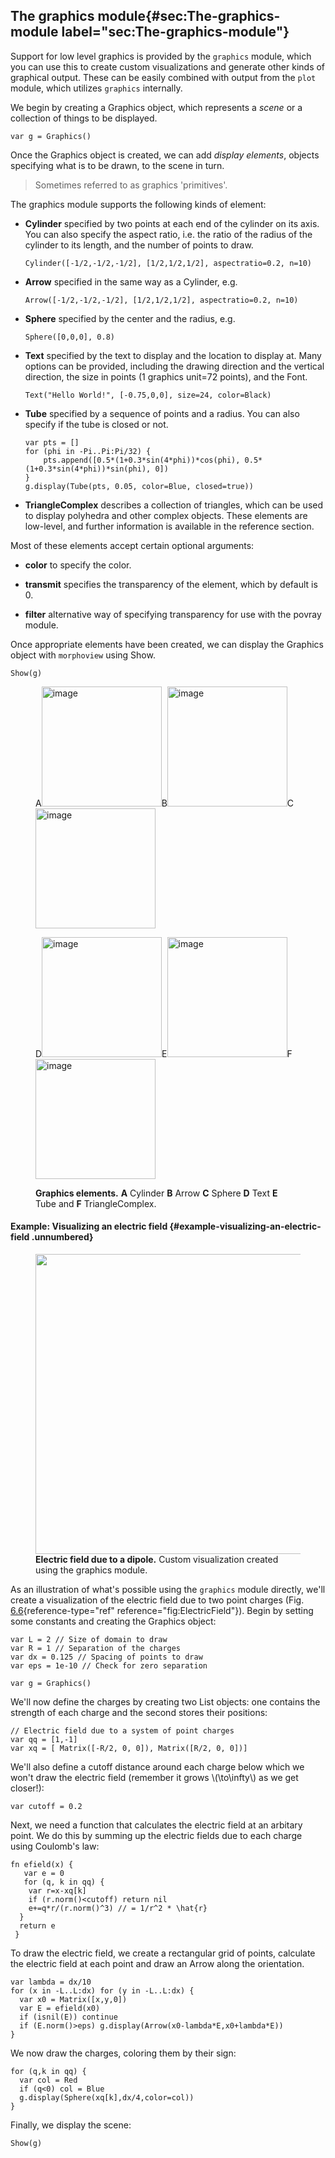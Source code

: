 ## The graphics module{#sec:The-graphics-module label="sec:The-graphics-module"}

Support for low level graphics is provided by the `graphics` module,
which you can use this to create custom visualizations and generate
other kinds of graphical output. These can be easily combined with
output from the `plot` module, which utilizes `graphics` internally.

We begin by creating a Graphics object, which represents a _scene_ or a
collection of things to be displayed.

    var g = Graphics()

Once the Graphics object is created, we can add _display elements_,
objects specifying what is to be drawn, to the scene in turn.

> Sometimes referred to as graphics 'primitives'.

The graphics module supports the following kinds of element:

- **Cylinder** specified by two points at each end of the cylinder on
  its axis. You can also specify the aspect ratio, i.e. the ratio of
  the radius of the cylinder to its length, and the number of points
  to draw.

      Cylinder([-1/2,-1/2,-1/2], [1/2,1/2,1/2], aspectratio=0.2, n=10)

- **Arrow** specified in the same way as a Cylinder, e.g.

      Arrow([-1/2,-1/2,-1/2], [1/2,1/2,1/2], aspectratio=0.2, n=10)

- **Sphere** specified by the center and the radius, e.g.

      Sphere([0,0,0], 0.8)

- **Text** specified by the text to display and the location to
  display at. Many options can be provided, including the drawing
  direction and the vertical direction, the size in points (1 graphics
  unit=72 points), and the Font.

      Text("Hello World!", [-0.75,0,0], size=24, color=Black)

- **Tube** specified by a sequence of points and a radius. You can
  also specify if the tube is closed or not.

      var pts = []
      for (phi in -Pi..Pi:Pi/32) {
          pts.append([0.5*(1+0.3*sin(4*phi))*cos(phi), 0.5*(1+0.3*sin(4*phi))*sin(phi), 0])
      }
      g.display(Tube(pts, 0.05, color=Blue, closed=true))

- **TriangleComplex** describes a collection of triangles, which can
  be used to display polyhedra and other complex objects. These
  elements are low-level, and further information is available in the
  reference section.

Most of these elements accept certain optional arguments:

- **color** to specify the color.

- **transmit** specifies the transparency of the element, which by
  default is 0.

- **filter** alternative way of specifying transparency for use with
  the povray module.

Once appropriate elements have been created, we can display the Graphics
object with `morphoview` using Show.

    Show(g)

<figure id="fig:GraphicsElements">
<div class="centering">
<p><span class="sans-serif">A</span><img
src="../Figures/VisChapter/primitives/cylinder.png" style="width:2in"
alt="image" /><span class="sans-serif">B</span><img
src="../Figures/VisChapter/primitives/arrow.png" style="width:2in"
alt="image" /><span class="sans-serif">C</span><img
src="../Figures/VisChapter/primitives/sphere.png" style="width:2in"
alt="image" /></p>
</div>
<div class="centering">
<p><span class="sans-serif">D</span><img
src="../Figures/VisChapter/primitives/text.png" style="width:2in"
alt="image" /><span class="sans-serif">E</span><img
src="../Figures/VisChapter/primitives/tube.png" style="width:2in"
alt="image" /><span class="sans-serif">F</span><img
src="../Figures/VisChapter/primitives/trianglecomplex.png"
style="width:2in" alt="image" /></p>
</div>
<figcaption><strong><span id="fig:GraphicsElements"
label="fig:GraphicsElements"></span>Graphics elements.</strong>
<strong>A</strong> Cylinder <strong>B</strong> Arrow <strong>C</strong>
Sphere <strong>D</strong> Text <strong>E</strong> Tube and
<strong>F</strong> TriangleComplex.</figcaption>
</figure>

#### Example: Visualizing an electric field {#example-visualizing-an-electric-field .unnumbered}

<figure id="fig:ElectricField">
<div class="centering">
<img src="../Figures/VisChapter/electricexample/electric.png"
style="width:5in" />
</div>
<figcaption><strong><span id="fig:ElectricField"
label="fig:ElectricField"></span>Electric field due to a
dipole.</strong> Custom visualization created using the graphics
module.</figcaption>
</figure>

As an illustration of what's possible using the `graphics` module
directly, we'll create a visualization of the electric field due to two
point charges (Fig. [6.6](#fig:ElectricField){reference-type="ref"
reference="fig:ElectricField"}). Begin by setting some constants and
creating the Graphics object:

    var L = 2 // Size of domain to draw
    var R = 1 // Separation of the charges
    var dx = 0.125 // Spacing of points to draw
    var eps = 1e-10 // Check for zero separation

    var g = Graphics()

We'll now define the charges by creating two List objects: one contains
the strength of each charge and the second stores their positions:

    // Electric field due to a system of point charges
    var qq = [1,-1]
    var xq = [ Matrix([-R/2, 0, 0]), Matrix([R/2, 0, 0])]

We'll also define a cutoff distance around each charge below which we
won't draw the electric field (remember it grows \\(\to\infty\\) as we get
closer!):

    var cutoff = 0.2

Next, we need a function that calculates the electric field at an
arbitary point. We do this by summing up the electric fields due to each
charge using Coulomb's law:

    fn efield(x) {
       var e = 0
       for (q, k in qq) {
        var r=x-xq[k]
        if (r.norm()<cutoff) return nil
        e+=q*r/(r.norm()^3) // = 1/r^2 * \hat{r}
      }
      return e
     }

To draw the electric field, we create a rectangular grid of points,
calculate the electric field at each point and draw an Arrow along the
orientation.

    var lambda = dx/10
    for (x in -L..L:dx) for (y in -L..L:dx) {
      var x0 = Matrix([x,y,0])
      var E = efield(x0)
      if (isnil(E)) continue
      if (E.norm()>eps) g.display(Arrow(x0-lambda*E,x0+lambda*E))
    }

We now draw the charges, coloring them by their sign:

    for (q,k in qq) {
      var col = Red
      if (q<0) col = Blue
      g.display(Sphere(xq[k],dx/4,color=col))
    }

Finally, we display the scene:

    Show(g)

